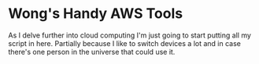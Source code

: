 # Wong's Handy AWS Tools

As I delve further into cloud computing I'm just going to start putting all my script in here. Partially because I like to switch devices a lot and in case there's one person in the universe that could use it. 
